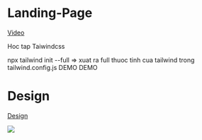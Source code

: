 # Landing-Page

[Video](https://www.youtube.com/watch?v=_CRaTZGYmgU&t=3694s)

Hoc tap Taiwindcss

npx tailwind init --full => xuat ra full thuoc tinh cua tailwind trong tailwind.config.js
DEMO DEMO
# Design

[Design](https://www.figma.com/file/FynW2GcJFYna570UxmQWP3/Food-delivery-app-Ui-kit-(Community)?node-id=513%3A22)

![](https://res.cloudinary.com/anhchangtoanhoc97/image/upload/v1670974612/Screen_Shot_2022-12-13_at_06.24.28_xzbpo5.png)
